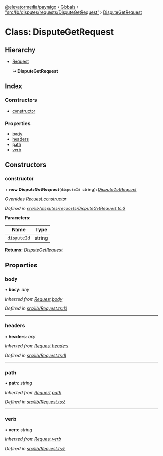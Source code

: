 [@elevatormedia/paymigo](../README.md) › [Globals](../globals.md) › ["src/lib/disputes/requests/DisputeGetRequest"](../modules/_src_lib_disputes_requests_disputegetrequest_.md) › [DisputeGetRequest](_src_lib_disputes_requests_disputegetrequest_.disputegetrequest.md)

# Class: DisputeGetRequest

## Hierarchy

-   [Request](_src_lib_request_.request.md)

    ↳ **DisputeGetRequest**

## Index

### Constructors

-   [constructor](_src_lib_disputes_requests_disputegetrequest_.disputegetrequest.md#constructor)

### Properties

-   [body](_src_lib_disputes_requests_disputegetrequest_.disputegetrequest.md#body)
-   [headers](_src_lib_disputes_requests_disputegetrequest_.disputegetrequest.md#headers)
-   [path](_src_lib_disputes_requests_disputegetrequest_.disputegetrequest.md#path)
-   [verb](_src_lib_disputes_requests_disputegetrequest_.disputegetrequest.md#verb)

## Constructors

### constructor

\+ **new DisputeGetRequest**(`disputeId`: string): _[DisputeGetRequest](_src_lib_disputes_requests_disputegetrequest_.disputegetrequest.md)_

_Overrides [Request](_src_lib_request_.request.md).[constructor](_src_lib_request_.request.md#constructor)_

_Defined in [src/lib/disputes/requests/DisputeGetRequest.ts:3](https://github.com/ELEVATORmedia/paymigo/blob/7be1a84/src/lib/disputes/requests/DisputeGetRequest.ts#L3)_

**Parameters:**

| Name        | Type   |
| ----------- | ------ |
| `disputeId` | string |

**Returns:** _[DisputeGetRequest](_src_lib_disputes_requests_disputegetrequest_.disputegetrequest.md)_

## Properties

### body

• **body**: _any_

_Inherited from [Request](_src_lib_request_.request.md).[body](_src_lib_request_.request.md#body)_

_Defined in [src/lib/Request.ts:10](https://github.com/ELEVATORmedia/paymigo/blob/7be1a84/src/lib/Request.ts#L10)_

---

### headers

• **headers**: _any_

_Inherited from [Request](_src_lib_request_.request.md).[headers](_src_lib_request_.request.md#headers)_

_Defined in [src/lib/Request.ts:11](https://github.com/ELEVATORmedia/paymigo/blob/7be1a84/src/lib/Request.ts#L11)_

---

### path

• **path**: _string_

_Inherited from [Request](_src_lib_request_.request.md).[path](_src_lib_request_.request.md#path)_

_Defined in [src/lib/Request.ts:8](https://github.com/ELEVATORmedia/paymigo/blob/7be1a84/src/lib/Request.ts#L8)_

---

### verb

• **verb**: _string_

_Inherited from [Request](_src_lib_request_.request.md).[verb](_src_lib_request_.request.md#verb)_

_Defined in [src/lib/Request.ts:9](https://github.com/ELEVATORmedia/paymigo/blob/7be1a84/src/lib/Request.ts#L9)_
